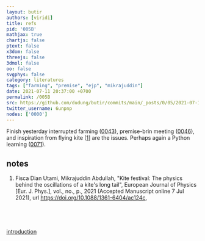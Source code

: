 ```yaml
---
layout: butir
authors: [viridi]
title: refs
pid: '005B'
mathjax: true
chartjs: false
ptext: false
x3dom: false
threejs: false
3dmol: false
oo: false
svgphys: false
category: literatures
tags: ["farming", "premise", "ejp", "mikrajuddin"]
date: 2021-07-11 20:37:00 +0700
permalink: /005B
src: https://github.com/dudung/butir/commits/main/_posts/0/05/2021-07-11-refs.md
twitter_username: 6unpnp
nodes: ['0000']
---
```

Finish yesterday interrupted farming ([0043](0043)), premise-brin meeting ([0046](0046)), and inspiration from flying kite [[1](#r01)] are the issues. Perhaps again a Python learning ([0071](0071)).

## notes
1. <a name=r01></a>Fisca Dian Utami, Mikrajuddin Abdullah, "Kite festival: The physics behind the oscillations of a kite's long tail", European Journal of Physics [Eur. J. Phys.], vol., no., p., 2021 (Accepted Manuscript online 7 Jul 2021), url <https://doi.org/10.1088/1361-6404/ac124c>,

## &nbsp;
[introduction](0000)

